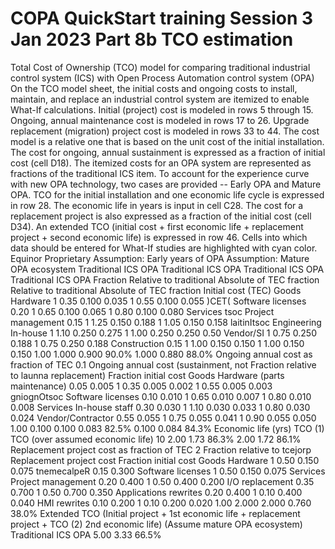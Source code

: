 # COPA QuickStart training Session 3 Jan 2023 Part 8b TCO estimation

Total Cost of Ownership (TCO) model for comparing traditional industrial control system (ICS) with Open Process Automation control system (OPA)
On the TCO model sheet, the initial costs and ongoing costs to install, maintain, and replace an industrial control system are itemized to enable What-If calculations.
Initial (project) cost is modeled in rows 5 through 15.
Ongoing, annual maintenance cost is modeled in rows 17 to 26.
Upgrade replacement (migration) project cost is modeled in rows 33 to 44.
The cost model is a relative one that is based on the unit cost of the initial installation.
The cost for ongoing, annual sustainment is expressed as a fraction of initial cost (cell D18).
The itemized costs for an OPA system are represented as fractions of the traditional ICS item.
To account for the experience curve with new OPA technology, two cases are provided -- Early OPA and Mature OPA.
TCO for the initial installation and one economic life cycle is expressed in row 28. The economic life in years is input in cell C28.
The cost for a replacement project is also expressed as a fraction of the initial cost (cell D34).
An extended TCO (initial cost + first economic life + replacement project + second economic life) is expressed in row 46.
Cells into which data should be entered for What-If studies are highlighted with cyan color.
Equinor Proprietary
Assumption: Early years of OPA Assumption: Mature OPA ecosystem
Traditional ICS OPA Traditional ICS OPA Traditional ICS OPA Traditional ICS OPA
Fraction Relative to traditional Absolute of TEC fraction Relative to traditional Absolute of TEC fraction
Initial cost (TEC)
Goods
Hardware 1 0.35 0.100 0.035 1 0.55 0.100 0.055
)CET( Software licenses 0.20 1 0.65 0.100 0.065 1 0.80 0.100 0.080
Services
tsoc
Project management 0.15 1 1.25 0.150 0.188 1 1.05 0.150 0.158
laitinItsoc Engineering
In-house 1 1.10 0.250 0.275 1 1.00 0.250 0.250
0.50
Vendor/SI 1 0.75 0.250 0.188 1 0.75 0.250 0.188
Construction 0.15 1 1.00 0.150 0.150 1 1.00 0.150 0.150
1.00 1.000 0.900 90.0% 1.000 0.880 88.0%
Ongoing annual cost as
fraction of TEC
0.1
Ongoing annual cost (sustainment, not Fraction relative to
launna replacement) Fraction initial cost
Goods
Hardware (parts maintenance) 0.05 0.005 1 0.35 0.005 0.002 1 0.55 0.005 0.003
gniognOtsoc
Software licenses 0.10 0.010 1 0.65 0.010 0.007 1 0.80 0.010 0.008
Services
In-house staff 0.30 0.030 1 1.10 0.030 0.033 1 0.80 0.030 0.024
Vendor/Contractor 0.55 0.055 1 0.75 0.055 0.041 1 0.90 0.055 0.050
1.00 0.100 0.100 0.083 82.5% 0.100 0.084 84.3%
Economic life (yrs)
TCO (1) TCO (over assumed economic life) 10 2.00 1.73 86.3% 2.00 1.72 86.1%
Replacement project
cost as fraction of TEC
2
Fraction relative to
tcejorp Replacement project cost Fraction initial cost
Goods
Hardware 1 0.50 0.150 0.075
tnemecalpeR 0.15 0.300
Software licenses 1 0.50 0.150 0.075
Services
Project management 0.20 0.400 1 0.50 0.400 0.200
I/O replacement 0.35 0.700 1 0.50 0.700 0.350
Applications rewrites 0.20 0.400 1 0.10 0.400 0.040
HMI rewrites 0.10 0.200 1 0.10 0.200 0.020
1.00 2.000 2.000 0.760 38.0%
Extended TCO (Initial project + 1st
economic life + replacement project +
TCO (2)
2nd economic life)
(Assume mature OPA ecosystem) Traditional ICS OPA
5.00 3.33 66.5%